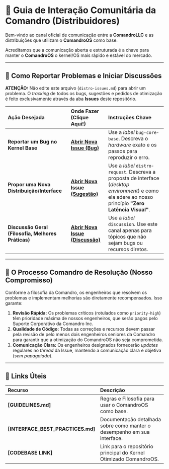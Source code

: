 # 📢 Guia de Interação Comunitária da Comandro (Distribuidores)

Bem-vindo ao canal oficial de comunicação entre a **ComandroLLC** e as distribuições que utilizam o **ComandroOS** como base.

Acreditamos que a comunicação aberta e estruturada é a chave para manter o **ComandroOS** o kernel/OS mais rápido e estável do mercado.

---

## 📝 Como Reportar Problemas e Iniciar Discussões

**ATENÇÃO:** Não edite este arquivo (`distro-issues.md`) para abrir um problema. O *tracking* de todos os bugs, sugestões e pedidos de otimização é feito exclusivamente através da aba **Issues** deste repositório.

| Ação Desejada | Onde Fazer (Clique Aqui!) | Instruções Chave |
| :--- | :--- | :--- |
| **Reportar um Bug no Kernel Base** | **[Abrir Nova Issue (Bug)](https://github.com/ComandroLLC-Community/repos/issues/new?assignees=&labels=bug-core-base&projects=&template=bug_report.md&title=%5BBUG%5D)** | Use a *label* `bug-core-base`. Descreva o *hardware* exato e os passos para reproduzir o erro. |
| **Propor uma Nova Distribuição/Interface** | **[Abrir Nova Issue (Sugestão)](https://github.com/ComandroLLC-Community/repos/issues/new?assignees=&labels=distro-request&projects=&template=feature_request.md&title=%5BREQUEST%5D)** | Use a *label* `distro-request`. Descreva a proposta de interface (*desktop environment*) e como ela adere ao nosso princípio **"Zero Latência Visual"**. |
| **Discussão Geral (Filosofia, Melhores Práticas)** | **[Abrir Nova Issue (Discussão)](https://github.com/ComandroLLC-Community/repos/issues/new?assignees=&labels=discussion&projects=&template=discussion.md&title=%5BDISCUSSAO%5D)** | Use a *label* `discussion`. Use este canal apenas para tópicos que não sejam bugs ou recursos diretos. |

---

## 🤝 O Processo Comandro de Resolução (Nosso Compromisso)

Conforme a filosofia da Comandro, os engenheiros que resolvem os problemas e implementam melhorias são diretamente recompensados. Isso garante:

1.  **Revisão Rápida:** Os problemas críticos (rotulados como `priority-high`) têm prioridade máxima de nossos engenheiros, que serão pagos pelo Suporte Corporativo da Comandro Inc.
2.  **Qualidade de Código:** Todas as correções e recursos devem passar pela revisão de pelo menos dois engenheiros seniores da Comandro para garantir que a otimização do ComandroOS não seja comprometida.
3.  **Comunicação Clara:** Os engenheiros designados fornecerão *updates* regulares no *thread* da Issue, mantendo a comunicação clara e objetiva (*sem papagaiada*).

---

## 📘 Links Úteis

| Recurso | Descrição |
| :--- | :--- |
| **[GUIDELINES.md]** | Regras e Filosofia para usar o ComandroOS como base. |
| **[INTERFACE_BEST_PRACTICES.md]** | Documentação detalhada sobre como manter o desempenho em sua interface. |
| **[CODEBASE LINK]** | Link para o repositório principal do Kernel Otimizado ComandroOS. |
